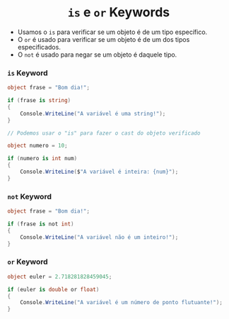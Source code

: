 <h1 align="center"><code>is</code> e <code>or</code> Keywords</h1>

- Usamos o `is` para verificar se um objeto é de um tipo específico. 
- O `or` é usado para verificar se um objeto é de um dos tipos especificados.
- O `not` é usado para negar se um objeto é daquele tipo.

### `is` Keyword
```csharp
object frase = "Bom dia!";

if (frase is string)
{
    Console.WriteLine("A variável é uma string!");
}

// Podemos usar o "is" para fazer o cast do objeto verificado

object numero = 10;

if (numero is int num)
{
    Console.WriteLine($"A variável é inteira: {num}");
}
```

### `not` Keyword

```csharp
object frase = "Bom dia!";

if (frase is not int)
{
    Console.WriteLine("A variável não é um inteiro!");
}
```

### `or` Keyword

```csharp
object euler = 2.718281828459045;

if (euler is double or float)
{
    Console.WriteLine("A variável é um número de ponto flutuante!");
}
```


